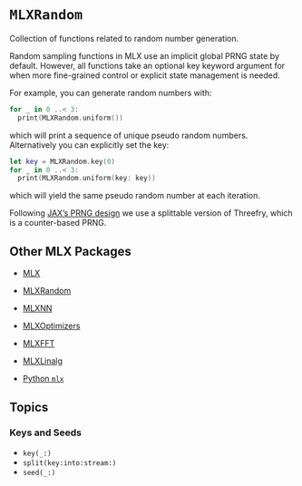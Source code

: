 # ``MLXRandom``

Collection of functions related to random number generation.

Random sampling functions in MLX use an implicit global PRNG state by default. However, all 
functions take an optional key keyword argument for when more fine-grained control or explicit state management is needed.

For example, you can generate random numbers with:

```swift
for _ in 0 ..< 3:
  print(MLXRandom.uniform())
```

which will print a sequence of unique pseudo random numbers. Alternatively you can explicitly set the key:

```swift
let key = MLXRandom.key(0)
for _ in 0 ..< 3:
  print(MLXRandom.uniform(key: key))
```

which will yield the same pseudo random number at each iteration.

Following [JAX’s PRNG design](https://jax.readthedocs.io/en/latest/jep/263-prng.html) we use a
splittable version of Threefry, which is a counter-based PRNG.

## Other MLX Packages

- [MLX](../../../MLX/documentation/mlx/)
- [MLXRandom](../../../MLXRandom/documentation/mlxrandom/)
- [MLXNN](../../../MLXNN/documentation/mlxnn/)
- [MLXOptimizers](../../../MLXOptimizers/documentation/mlxoptimizers/)
- [MLXFFT](../../../MLXFFT/documentation/mlxfft/)
- [MLXLinalg](../../../MLXLinalg/documentation/mlxlinalg/)

- [Python `mlx`](https://ml-explore.github.io/mlx/build/html/index.html)

## Topics

### Keys and Seeds

- ``key(_:)``
- ``split(key:into:stream:)``
- ``seed(_:)``


